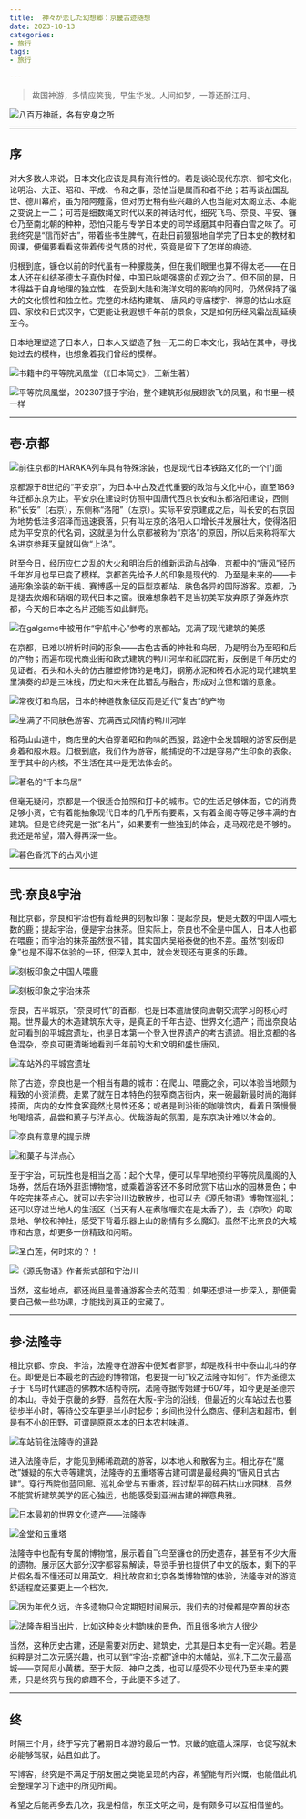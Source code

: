 ```yaml
---
title:  神々が恋した幻想郷：京畿古迹随想
date: 2023-10-13
categories:
- 旅行
tags:
- 旅行

---
```


> 故国神游，多情应笑我，早生华发。人间如梦，一尊还酹江月。
> 

![八百万神祇，各有安身之所](https://raw.githubusercontent.com/DF-Master/yidapicbed/main/2023/202307/202307JPHIS/202307JPHIS00.jpg)

---

<!--more-->


## 序

对大多数人来说，日本文化应该是具有流行性的。若是谈论现代东京、御宅文化，论明治、大正、昭和、平成、令和之事，恐怕当是属而和者不绝；若再谈战国乱世、德川幕府，虽为阳阿薤露，但对历史稍有些兴趣的人也当能对太阁立志、本能之变说上一二；可若是细数绳文时代以来的神话时代，细究飞鸟、奈良、平安、镰仓乃至南北朝的种种，恐怕只能与专学日本史的同学琢磨其中阳春白雪之味了。可我终究是“信而好古”，带着些书生脾气，在赴日前狠狠地自学完了日本史的教材和网课，便偏要看看这带着传说气质的时代，究竟是留下了怎样的痕迹。

归根到底，镰仓以前的时代虽有一种朦胧美，但在我们眼里也算不得太老——在日本人还在纠结圣德太子真伪时候，中国已咏唱强盛的贞观之治了。但不同的是，日本得益于自身地理的独立性，在受到大陆和海洋文明的影响的同时，仍然保持了强大的文化惯性和独立性。完整的木结构建筑、 唐风的寺庙楼宇、禅意的枯山水庭园、家纹和日式汉字，它更能让我遐想千年前的景象，又是如何历经风霜战乱延续至今。

日本地理塑造了日本人，日本人又塑造了独一无二的日本文化，我站在其中，寻找她过去的模样，也想象着我们曾经的模样。

![书籍中的平等院凤凰堂（《日本简史》，王新生著）](https://raw.githubusercontent.com/DF-Master/yidapicbed/main/2023/202307/202307JPHIS/202307JPHIS01.jpg)

![平等院凤凰堂，202307摄于宇治，整个建筑形似展翅欲飞的凤凰，和书里一模一样](https://raw.githubusercontent.com/DF-Master/yidapicbed/main/2023/202307/202307JPHIS/202307JPHIS02.jpg)

---

## 壱·京都

![前往京都的HARAKA列车具有特殊涂装，也是现代日本铁路文化的一个门面](https://raw.githubusercontent.com/DF-Master/yidapicbed/main/2023/202307/202307JPHIS/202307JPHIS03.jpg)

京都源于8世纪的“平安京”，为日本中古及近代重要的政治与文化中心，直至1869年迁都东京为止。平安京在建设时仿照中国唐代西京长安和东都洛阳建设，西侧称“长安”（右京），东侧称“洛阳”（左京）。实际平安京建成之后，叫长安的右京因为地势低洼多沼泽而迅速衰落，只有叫左京的洛阳人口增长并发展壮大，使得洛阳成为平安京的代名词，这就是为什么京都被称为“京洛”的原因，所以后来称将军大名进京参拜天皇就叫做“上洛”。

时至今日，经历应仁之乱的大火和明治后的维新运动与战争，京都中的“唐风”经历千年岁月也早已变了模样。京都首先给予人的印象是现代的、乃至是未来的——卡通形象涂装的新干线、赛博感十足的巨型京都站、肤色各异的国际游客。京都，乃是褪去炊烟和硝烟的现代日本之窗。很难想象若不是当初美军放弃原子弹轰炸京都，今天的日本之名片还能否如此鲜亮。

![在galgame中被用作“宇航中心”参考的京都站，充满了现代建筑的美感](https://raw.githubusercontent.com/DF-Master/yidapicbed/main/2023/202307/202307JPHIS/202307JPHIS04.jpg)

在京都，已难以辨析时间的形象——古色古香的神社和鸟居，乃是明治乃至昭和后的产物；而遍布现代商业街和欧式建筑的鸭川河岸和祇园花街，反倒是千年历史的见证者。石头和木头的仿古雕塑修饰的是电灯，钢筋水泥和砖石水泥的现代建筑里里演奏的却是三味线，历史和未来在此错乱与融合，形成对立但和谐的意象。

![常夜灯和鸟居，日本的神道教象征反而是近代“复古”的产物](https://raw.githubusercontent.com/DF-Master/yidapicbed/main/2023/202307/202307JPHIS/202307JPHIS05.jpg)

![坐满了不同肤色游客、充满西式风情的鸭川河岸](https://raw.githubusercontent.com/DF-Master/yidapicbed/main/2023/202307/202307JPHIS/202307JPHIS06.jpg)

稻荷山山道中，商店里的大伯穿着昭和韵味的西服，路途中金发碧眼的游客反倒是身着和服木屐。归根到底，我们作为游客，能捕捉的不过是容易产生印象的表象。至于其中的内核，不生活在其中是无法体会的。

![著名的“千本鸟居”](https://raw.githubusercontent.com/DF-Master/yidapicbed/main/2023/202307/202307JPHIS/202307JPHIS07.jpg)

但毫无疑问，京都是一个很适合拍照和打卡的城市。它的生活足够体面，它的消费足够小资，它有着能抽象现代日本的几乎所有要素，又有着金阁寺等足够丰满的古建筑。但是它终究是一张“名片”，如果要有一些独到的体会，走马观花是不够的。我还是希望，潜入得再深一些。

![暮色昏沉下的古风小道](https://raw.githubusercontent.com/DF-Master/yidapicbed/main/2023/202307/202307JPHIS/202307JPHIS08.jpg)

---

## 弐·奈良&宇治

相比京都，奈良和宇治也有着经典的刻板印象：提起奈良，便是无数的中国人喂无数的鹿；提起宇治，便是宇治抹茶。但实际上，奈良也不全是中国人，日本人也都在喂鹿；而宇治的抹茶虽然很不错，其实国内吴裕泰做的也不差。虽然“刻板印象”也是不得不体验的一环，但深入其中，就会发现还有更多的乐趣。

![刻板印象之中国人喂鹿](https://raw.githubusercontent.com/DF-Master/yidapicbed/main/2023/202307/202307JPHIS/202307JPHIS09.jpg)

![刻板印象之宇治抹茶](https://raw.githubusercontent.com/DF-Master/yidapicbed/main/2023/202307/202307JPHIS/202307JPHIS10.jpg)

奈良，古平城京，“奈良时代”的首都，也是日本遣唐使向唐朝交流学习的核心时期。世界最大的木造建筑东大寺，是真正的千年古迹、世界文化遗产；而出奈良站就可看到的平城宫遗址，也是日本第一个登入世界遗产的考古遗迹。相比京都的各色混杂，奈良可更清晰地看到千年前的大和文明和盛世唐风。

![车站外的平城宫遗址](https://raw.githubusercontent.com/DF-Master/yidapicbed/main/2023/202307/202307JPHIS/202307JPHIS11.jpg)

除了古迹，奈良也是一个相当有趣的城市：在爬山、喂鹿之余，可以体验当地颇为精致的小资消费。走累了就在日本特色的狭窄商店街内，来一碗最新最时尚的海鲜捞面，店内的女性食客竟然比男性还多；或者是到沿街的咖啡馆内，看着日落慢慢地喝焙茶，品尝和菓子与洋点心。优哉游哉的氛围，是东京决计难以体会的。

![奈良有意思的提示牌](https://raw.githubusercontent.com/DF-Master/yidapicbed/main/2023/202307/202307JPHIS/202307JPHIS12.jpg)

![和菓子与洋点心](https://raw.githubusercontent.com/DF-Master/yidapicbed/main/2023/202307/202307JPHIS/202307JPHIS13.jpg)

至于宇治，可玩性也是相当之高：起个大早，便可以早早地预约平等院凤凰阁的入场券，然后在场外逛逛博物馆，或乘着游客还不多时欣赏下枯山水的园林景色；中午吃完抹茶点心，就可以去宇治川边散散步，也可以去《源氏物语》博物馆巡礼；还可以穿过当地人的生活区（当天有人在煮咖喱实在是太香了），去《京吹》的取景地、学校和神社，感受下背着乐器上山的剧情有多么魔幻。虽然不比奈良的大城市和古意，却更多一份精致和闲暇。

![圣白莲，何时来的？！](https://raw.githubusercontent.com/DF-Master/yidapicbed/main/2023/202307/202307JPHIS/202307JPHIS14.jpg)

![《源氏物语》作者紫式部和宇治川](https://raw.githubusercontent.com/DF-Master/yidapicbed/main/2023/202307/202307JPHIS/202307JPHIS15.jpg)

当然，这些地点，都还尚且是普通游客会去的范围；如果还想进一步深入，那便需要自己做一些功课，才能找到真正的宝藏了。

---

## 参·法隆寺

相比京都、奈良、宇治，法隆寺在游客中便知者寥寥，却是教科书中泰山北斗的存在。即便是日本最老的古迹的博物馆，也要提一句“较之法隆寺如何”。作为圣德太子于飞鸟时代建造的佛教木结构寺院，法隆寺据传始建于607年，如今更是圣德宗的本山。寺处于京畿的乡野，虽然在大阪-宇治的沿线，但最近的火车站过去也要徒步半小时，等待公交车更是半小时起步；乡间也没什么商店、便利店和超市，倒是有不小的田野，可谓是原原本本的日本农村味道。

![车站前往法隆寺的道路](https://raw.githubusercontent.com/DF-Master/yidapicbed/main/2023/202307/202307JPHIS/202307JPHIS16.jpg)

进入法隆寺后，才能见到稀稀疏疏的游客，以本地人和散客为主。相比存在“魔改”嫌疑的东大寺等建筑，法隆寺的五重塔等古建可谓是最经典的“唐风日式古建”。穿行西院伽蓝回廊、巡礼金堂与五重塔，踩过犁平的碎石枯山水园林，虽然不能赏析建筑美学的匠心独运，也能感受到亚洲古建的禅意典雅。

![日本最初的世界文化遗产——法隆寺](https://raw.githubusercontent.com/DF-Master/yidapicbed/main/2023/202307/202307JPHIS/202307JPHIS17.jpg)

![金堂和五重塔](https://raw.githubusercontent.com/DF-Master/yidapicbed/main/2023/202307/202307JPHIS/202307JPHIS18.jpg)

法隆寺中也配有专属的博物馆，展示着自飞鸟至镰仓的历史遗存，甚至有不少大唐的遗物。展示区大部分汉字都容易解读，导览手册也提供了中文的版本，剩下的平片假名看不懂还可以用英文。相比故宫和北京各类博物馆的体验，法隆寺对的游览舒适程度还要更上一个档次。

![因为年代久远，许多遗物只会定期短时间展示，我们去的时候都是空置的状态](https://raw.githubusercontent.com/DF-Master/yidapicbed/main/2023/202307/202307JPHIS/202307JPHIS19.jpg)

![法隆寺相当出片，比如这种炎火村韵味的景色，而且很多地方人很少](https://raw.githubusercontent.com/DF-Master/yidapicbed/main/2023/202307/202307JPHIS/202307JPHIS20.jpg)

当然，这种历史古建，还是需要对历史、建筑史，尤其是日本史有一定兴趣。若是纯粹是对二次元感兴趣，也可以到“宇治-京都”途中的木幡站，巡礼下二次元最高城——京阿尼小黄楼。至于大阪、神户之类，也可以感受不少现代乃至未来的要素，只是终究与我的癖趣不合，于此便不多述了。

---

## 终

时隔三个月，终于写完了暑期日本游的最后一节。京畿的底蕴太深厚，仓促写就未必能够驾驭，姑且如此了。

写博客，终究是不满足于朋友圈之类能呈现的内容，希望能有所兴慨，也能借此机会整理学习下途中的所见所闻。

希望之后能再多去几次，我是相信，东亚文明之间，是有颇多可以互相借鉴的。